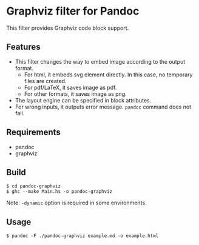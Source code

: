 # Graphviz filter for Pandoc

This filter provides Graphviz code block support.

## Features
- This filter changes the way to embed image according to the output format.
    - For html, it embeds svg element directly. In this case, no temporary files are created.
    - For pdf/LaTeX, it saves image as pdf.
    - For other formats, it saves image as png.
- The layout engine can be specified in block attributes.
- For wrong inputs, it outputs error message. `pandoc` command does not fail.

## Requirements
- pandoc
- graphviz

## Build
```
$ cd pandoc-graphviz
$ ghc --make Main.hs -o pandoc-graphviz
```

Note: `-dynamic` option is required in some environments.

## Usage
```
$ pandoc -F ./pandoc-graphviz example.md -o example.html
```
